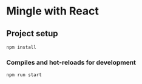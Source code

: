 # Mingle with React

## Project setup
```
npm install
```

### Compiles and hot-reloads for development
```
npm run start
```